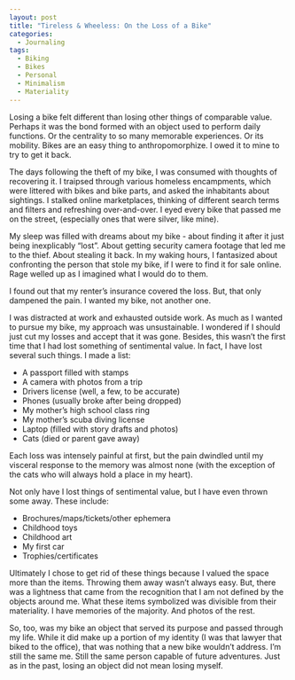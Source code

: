 ```yaml
---
layout: post
title: "Tireless & Wheeless: On the Loss of a Bike"
categories:
  - Journaling
tags:
  - Biking
  - Bikes
  - Personal
  - Minimalism
  - Materiality
---
```



Losing a bike felt different than losing other things of comparable value.  Perhaps it was the bond formed with an object used to perform daily functions.  Or the centrality to so many memorable experiences. Or its mobility.  Bikes are an easy thing to anthropomorphize. I owed it to mine to try to get it back.

The days following the theft of my bike, I was consumed with thoughts of recovering it. I traipsed through various homeless encampments, which were littered with bikes and bike parts, and asked the inhabitants about sightings.  I stalked online marketplaces, thinking of different search terms and filters and refreshing over-and-over.  I eyed every bike that passed me on the street, (especially ones that were silver, like mine).  

My sleep was filled with dreams about my bike - about finding it after it just being inexplicably “lost”.  About getting security camera footage that led me to the thief.  About stealing it back.  In my waking hours, I fantasized about confronting the person that stole my bike, if I were to find it for sale online.  Rage welled up as I imagined what I would do to them.

I found out that my renter’s insurance covered the loss.  But, that only dampened the pain.  I wanted my bike, not another one.

I was distracted at work and exhausted outside work.  As much as I wanted to pursue my bike, my approach was unsustainable.  I wondered if I should just cut my losses and accept that it was gone.  Besides, this wasn’t the first time that I had lost something of sentimental value.  In fact, I have lost several such things.  I made a list:
* A passport filled with stamps
* A camera with photos from a trip
* Drivers license (well, a few, to be accurate)
* Phones (usually broke after being dropped)
* My mother’s high school class ring
* My mother’s scuba diving license
* Laptop (filled with story drafts and photos)
* Cats (died or parent gave away)

Each loss was intensely painful at first, but the pain dwindled until my visceral response to the memory was almost none (with the exception of the cats who will always hold a place in my heart).  

Not only have I lost things of sentimental value, but I have even thrown some away.  These include:
* Brochures/maps/tickets/other ephemera
* Childhood toys
* Childhood art
* My first car
* Trophies/certificates

Ultimately I chose to get rid of these things because I valued the space more than the items.  Throwing them away wasn’t always easy.  But, there was a lightness that came from the recognition that I am not defined by the objects around me.  What these items symbolized was divisible from their materiality.  I have memories of the majority. And photos of the rest.

So, too, was my bike an object that served its purpose and passed through my life.  While it did make up a portion of my identity (I was that lawyer that biked to the office), that was nothing that a new bike wouldn’t address.  I’m still the same me.  Still the same person capable of future adventures.  Just as in the past, losing an object did not mean losing myself.

